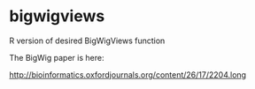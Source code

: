 bigwigviews
===========

R version of desired BigWigViews function

The BigWig paper is here:

http://bioinformatics.oxfordjournals.org/content/26/17/2204.long
